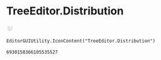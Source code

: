 # TreeEditor.Distribution
![](/img/TreeEditor.Distribution.png)

``` CSharp
EditorGUIUtility.IconContent("TreeEditor.Distribution")
```
```
6930158366105535527
```
